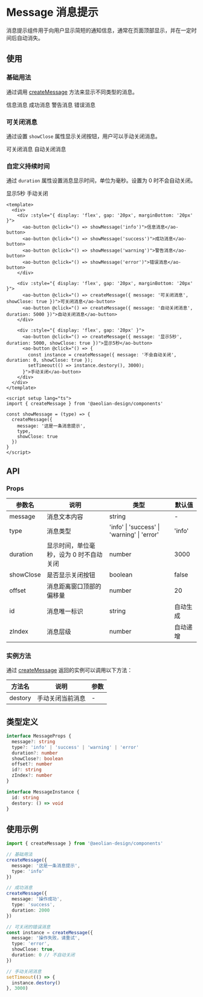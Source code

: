 # Message 消息提示

消息提示组件用于向用户显示简短的通知信息，通常在页面顶部显示，并在一定时间后自动消失。

## 使用

### 基础用法

通过调用 [createMessage](file://d:\Project\aeolian-design\packages\components\components\message\message.ts#L24-L64) 方法来显示不同类型的消息。

<script setup lang="ts">
import { onMounted } from 'vue'
import { createMessage } from '@aeolian-design/components'

const showMessage = (type) => {
  createMessage({
    message: '这是一条消息提示',
    type,
    showClose: true
  })
}
</script>

<div :style="{ display: 'flex', gap: '20px', flexWrap: 'wrap' }">
  <ao-button type="info" @click="showMessage('info')">信息消息</ao-button>
  <ao-button type="success" @click="showMessage('success')">成功消息</ao-button>
  <ao-button type="warning" @click="showMessage('warning')">警告消息</ao-button>
  <ao-button type="error" @click="showMessage('error')">错误消息</ao-button>
</div>

### 可关闭消息

通过设置 `showClose` 属性显示关闭按钮，用户可以手动关闭消息。

<div :style="{ display: 'flex', gap: '20px' }">
  <ao-button @click="createMessage({ message: '可关闭消息', showClose: true })">可关闭消息</ao-button>
  <ao-button @click="createMessage({ message: '自动关闭消息', duration: 5000 })">自动关闭消息</ao-button>
</div>

### 自定义持续时间

通过 `duration` 属性设置消息显示时间，单位为毫秒。设置为 0 时不会自动关闭。

<div :style="{ display: 'flex', gap: '20px' }">
  <ao-button @click="() => createMessage({ message: '显示5秒', duration: 5000, showClose: true })">显示5秒</ao-button>
  <ao-button @click="() => {
    const instance = createMessage({ message: '不会自动关闭', duration: 0, showClose: true });
    setTimeout(() => instance.destory(), 3000);
  }">手动关闭</ao-button>
</div>

```vue
<template>
  <div>
    <div :style="{ display: 'flex', gap: '20px', marginBottom: '20px' }">
      <ao-button @click="() => showMessage('info')">信息消息</ao-button>
      <ao-button @click="() => showMessage('success')">成功消息</ao-button>
      <ao-button @click="() => showMessage('warning')">警告消息</ao-button>
      <ao-button @click="() => showMessage('error')">错误消息</ao-button>
    </div>

    <div :style="{ display: 'flex', gap: '20px', marginBottom: '20px' }">
      <ao-button @click="() => createMessage({ message: '可关闭消息', showClose: true })">可关闭消息</ao-button>
      <ao-button @click="() => createMessage({ message: '自动关闭消息', duration: 5000 })">自动关闭消息</ao-button>
    </div>

    <div :style="{ display: 'flex', gap: '20px' }">
      <ao-button @click="() => createMessage({ message: '显示5秒', duration: 5000, showClose: true })">显示5秒</ao-button>
      <ao-button @click="() => {
        const instance = createMessage({ message: '不会自动关闭', duration: 0, showClose: true });
        setTimeout(() => instance.destory(), 3000);
      }">手动关闭</ao-button>
    </div>
  </div>
</template>

<script setup lang="ts">
import { createMessage } from '@aeolian-design/components'

const showMessage = (type) => {
  createMessage({
    message: '这是一条消息提示',
    type,
    showClose: true
  })
}
</script>
```
## API

### Props

| 参数名 | 说明 | 类型 | 默认值 |
| --- | --- | --- | --- |
| message | 消息文本内容 | string | - |
| type | 消息类型 | 'info' \| 'success' \| 'warning' \| 'error' | 'info' |
| duration | 显示时间，单位毫秒，设为 0 时不自动关闭 | number | 3000 |
| showClose | 是否显示关闭按钮 | boolean | false |
| offset | 消息距离窗口顶部的偏移量 | number | 20 |
| id | 消息唯一标识 | string | 自动生成 |
| zIndex | 消息层级 | number | 自动递增 |

### 实例方法

通过 [createMessage](file://d:\Project\aeolian-design\packages\components\components\message\message.ts#L24-L64) 返回的实例可以调用以下方法：

| 方法名 | 说明 | 参数 |
| --- | --- | --- |
| destory | 手动关闭当前消息 | - |

## 类型定义
```ts
interface MessageProps {
  message?: string
  type?: 'info' | 'success' | 'warning' | 'error'
  duration?: number
  showClose?: boolean
  offset?: number
  id?: string
  zIndex?: number
}

interface MessageInstance {
  id: string
  destory: () => void
}
```

## 使用示例
```ts
import { createMessage } from '@aeolian-design/components'

// 基础用法
createMessage({
  message: '这是一条消息提示',
  type: 'info'
})

// 成功消息
createMessage({
  message: '操作成功',
  type: 'success',
  duration: 2000
})

// 可关闭的错误消息
const instance = createMessage({
  message: '操作失败，请重试',
  type: 'error',
  showClose: true,
  duration: 0 // 不自动关闭
})

// 手动关闭消息
setTimeout(() => {
  instance.destory()
}, 3000)
```